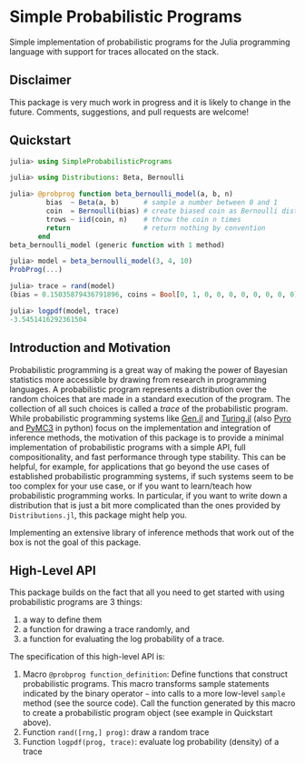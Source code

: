 # Simple Probabilistic Programs
Simple implementation of probabilistic programs for the Julia programming language with support for traces allocated on the stack.

## Disclaimer
This package is very much work in progress and it is likely to change in the future. Comments, suggestions, and pull requests are welcome!

## Quickstart
```julia
julia> using SimpleProbabilisticPrograms

julia> using Distributions: Beta, Bernoulli

julia> @probprog function beta_bernoulli_model(a, b, n)
         bias  ~ Beta(a, b)      # sample a number between 0 and 1
         coin  = Bernoulli(bias) # create biased coin as Bernoulli distribution
         trows ~ iid(coin, n)    # throw the coin n times
         return                  # return nothing by convention
       end
beta_bernoulli_model (generic function with 1 method)

julia> model = beta_bernoulli_model(3, 4, 10)
ProbProg(...)

julia> trace = rand(model)
(bias = 0.15035879436791896, coins = Bool[0, 1, 0, 0, 0, 0, 0, 0, 0, 0])

julia> logpdf(model, trace)
-3.5451416292361504
```

## Introduction and Motivation
Probabilistic programming is a great way of making the power of Bayesian statistics more accessible by drawing from research in programming languages.
A probabilistic program represents a distribution over the random choices that are made in a standard execution of the program. The collection of all such choices is called a *trace* of the probabilistic program.
While probabilistic programming systems like [Gen.jl](https://github.com/probcomp/Gen.jl) and [Turing.jl](https://github.com/TuringLang/Turing.jl) (also [Pyro](https://github.com/pyro-ppl/pyro) and [PyMC3](https://github.com/pymc-devs/pymc) in python) focus on the implementation and integration of inference methods, the motivation of this package is to provide a minimal implementation of probabilistic programs with a simple API, full compositionality, and fast performance through type stability. 
This can be helpful, for example, for applications that go beyond the use cases of established probabilistic programming systems, if such systems seem to be too complex for your use case, or if you want to learn/teach how probabilistic programming works.
In particular, if you want to write down a distribution that is just a bit more complicated than the ones provided by `Distributions.jl`, this package might help you.

Implementing an extensive library of inference methods that work out of the box is not the goal of this package.

## High-Level API
This package builds on the fact that all you need to get started with using probabilistic programs are 3 things:
1. a way to define them
2. a function for drawing a trace randomly, and
3. a function for evaluating the log probability of a trace.

The specification of this high-level API is:
1. Macro `@probprog function_definition`: Define functions that construct probabilistic programs. This macro transforms sample statements indicated by the binary operator `~` into calls to a more low-level `sample` method (see the source code). Call the function generated by this macro to create a probabilistic program object (see example in Quickstart above).
2. Function `rand([rng,] prog)`: draw a random trace
3. Function `logpdf(prog, trace)`: evaluate log probability (density) of a trace
